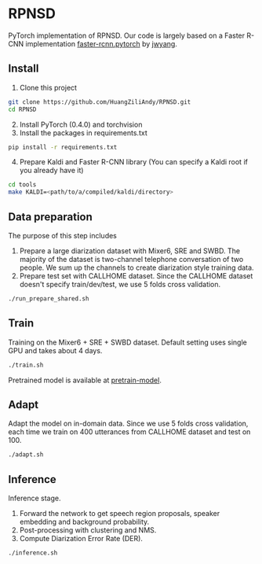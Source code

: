 # RPNSD
PyTorch implementation of RPNSD. Our code is largely based on a Faster R-CNN implementation [faster-rcnn.pytorch](https://github.com/jwyang/faster-rcnn.pytorch) by [jwyang](https://github.com/jwyang).

## Install
1. Clone this project
```bash
git clone https://github.com/HuangZiliAndy/RPNSD.git
cd RPNSD
```
2. Install PyTorch (0.4.0) and torchvision
3. Install the packages in requirements.txt
```bash
pip install -r requirements.txt
```
4. Prepare Kaldi and Faster R-CNN library (You can specify a Kaldi root if you already have it)
```bash
cd tools
make KALDI=<path/to/a/compiled/kaldi/directory>
```
## Data preparation
The purpose of this step includes
1. Prepare a large diarization dataset with Mixer6, SRE and SWBD. The majority of the dataset is two-channel telephone conversation of two people. We sum up the channels to create diarization style training data.
2. Prepare test set with CALLHOME dataset. Since the CALLHOME dataset doesn't specify train/dev/test, we use 5 folds cross validation.

```bash
./run_prepare_shared.sh
```

## Train
Training on the Mixer6 + SRE + SWBD dataset. Default setting uses single GPU and takes about 4 days.
```bash
./train.sh
```
Pretrained model is available at [pretrain-model](https://drive.google.com/file/d/1EYhTADveeeMlu2J3AqzkITcKXZhbNmUa/view?usp=sharing).

## Adapt
Adapt the model on in-domain data. Since we use 5 folds cross validation, each time we train on 400 utterances from CALLHOME dataset and test on 100.
```bash
./adapt.sh
```

## Inference
Inference stage. 
1. Forward the network to get speech region proposals, speaker embedding and background probability.
2. Post-processing with clustering and NMS.
3. Compute Diarization Error Rate (DER).
```bash
./inference.sh
```
